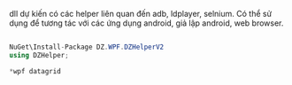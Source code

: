 ﻿dll dự kiến có các helper liên quan đến adb, ldplayer, selnium. Có thể sử dụng để tương tác với các ứng dụng android, giả lập android, web browser.
```c# wpf datagrid

NuGet\Install-Package DZ.WPF.DZHelperV2
using DZHelper;

*wpf datagrid

